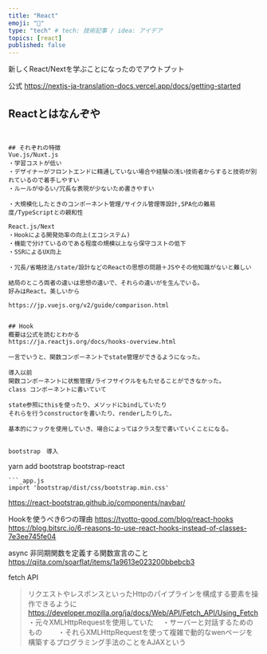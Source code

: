 ```yaml
---
title: "React"
emoji: "🐚"
type: "tech" # tech: 技術記事 / idea: アイデア
topics: [react]
published: false
---
```


新しくReact/Nextを学ぶことになったのでアウトプット

公式
https://nextjs-ja-translation-docs.vercel.app/docs/getting-started
## Reactとはなんぞや
```


## それぞれの特徴
Vue.js/Nuxt.js
・学習コストが低い
・デザイナーがフロントエンドに精通していない場合や経験の浅い技術者からすると技術が別れているので着手しやすい
・ルールがゆるい/冗長な表現が少ないため書きやすい

・大規模化したときのコンポーネント管理/サイクル管理等設計,SPA化の難易度/TypeScriptとの親和性

React.js/Next
・Hookによる開発効率の向上(エコシステム)
・機能で分けているのである程度の規模以上なら保守コストの低下
・SSRによるUX向上

・冗長/省略技法/state/設計などのReactの思想の問題＋JSやその他知識がないと難しい

結局のところ両者の違いは思想の違いで、それらの違いがを生んでいる。
好みはReact。美しいから

https://jp.vuejs.org/v2/guide/comparison.html


## Hook 
概要は公式を読むとわかる
https://ja.reactjs.org/docs/hooks-overview.html

一言でいうと、関数コンポーネントでstate管理ができるようになった。

導入以前
関数コンポーネントに状態管理/ライフサイクルをもたせることができなかった。
class コンポーネントに書いていて

state参照にthisを使ったり、メソッドにbindしていたり
それらを行うconstructorを書いたり、renderしたりした。

基本的にフックを使用していき、場合によってはクラス型で書いていくことになる。


bootstrap　導入
```
 yarn add bootstrap bootstrap-react
```
```_app.js
import 'bootstrap/dist/css/bootstrap.min.css'
```
https://react-bootstrap.github.io/components/navbar/


Hookを使うべき6つの理由
https://tyotto-good.com/blog/react-hooks
https://blog.bitsrc.io/6-reasons-to-use-react-hooks-instead-of-classes-7e3ee745fe04


async 非同期関数を定義する関数宣言のこと
https://qiita.com/soarflat/items/1a9613e023200bbebcb3

fetch API
>リクエストやレスポンスといったHttpのパイプラインを構成する要素を操作できるように
https://developer.mozilla.org/ja/docs/Web/API/Fetch_API/Using_Fetch
・元々XMLHttpRequestを使用していた
　・サーバーと対話するためのもの
　　・それらXMLHttpRequestを使って複雑で動的なwenページを構築するプログラミング手法のことをAJAXという


